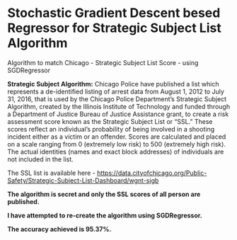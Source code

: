 # Stochastic Gradient Descent besed Regressor for Strategic Subject List Algorithm
Algorithm to match Chicago - Strategic Subject List Score - using SGDRegressor

**Strategic Subject Algorithm:**
Chicago Police have published a list which represents a de-identified listing of arrest data from August 1, 2012 to July 31, 2016, that is used by the Chicago Police Department’s Strategic Subject Algorithm, created by the Illinois Institute of Technology and funded through a Department of Justice Bureau of Justice Assistance grant, to create a risk assessment score known as the Strategic Subject List or “SSL.” These scores reflect an individual’s probability of being involved in a shooting incident either as a victim or an offender. Scores are calculated and placed on a scale ranging from 0 (extremely low risk) to 500 (extremely high risk).
The actual identities (names and exact block addresses) of individuals are not included in the list.

The SSL list is available here - https://data.cityofchicago.org/Public-Safety/Strategic-Subject-List-Dashboard/wgnt-sjgb

**The algorithm is secret and only the SSL scores of all person are published.**

**I have attempted to re-create the algorithm using SGDRegressor.**

**The accuracy achieved is 95.37%.**

